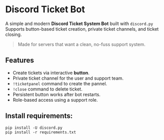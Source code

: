 # Discord Ticket Bot

A simple and modern **Discord Ticket System Bot** built with `discord.py`  
Supports button-based ticket creation, private ticket channels, and ticket closing.

> Made for servers that want a clean, no-fuss support system.



## Features

- Create tickets via interactive **button**.
- Private ticket channel for the user and support team.
- `!ticketpanel` command to create the pannel.
- `!close` command to delete ticket.
- Persistent button works after bot restarts.
- Role-based access using a support role.


## Install requirements:

`pip install -U discord.py`<br>
`pip install -r requirements.txt`


